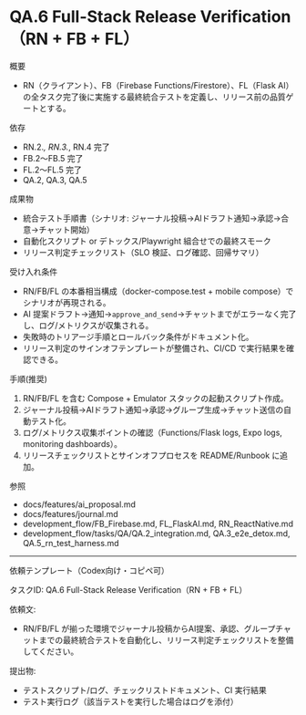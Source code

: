 # QA.6 Full-Stack Release Verification（RN + FB + FL）

概要
- RN（クライアント）、FB（Firebase Functions/Firestore）、FL（Flask AI）の全タスク完了後に実施する最終統合テストを定義し、リリース前の品質ゲートとする。

依存
- RN.2.*, RN.3.*, RN.4 完了
- FB.2〜FB.5 完了
- FL.2〜FL.5 完了
- QA.2, QA.3, QA.5

成果物
- 統合テスト手順書（シナリオ: ジャーナル投稿→AIドラフト通知→承認→合意→チャット開始）
- 自動化スクリプト or デトックス/Playwright 組合せでの最終スモーク
- リリース判定チェックリスト（SLO 検証、ログ確認、回帰サマリ）

受け入れ条件
- RN/FB/FL の本番相当構成（docker-compose.test + mobile compose）でシナリオが再現される。
- AI 提案ドラフト→通知→`approve_and_send`→チャットまでがエラーなく完了し、ログ/メトリクスが収集される。
- 失敗時のトリアージ手順とロールバック条件がドキュメント化。
- リリース判定のサインオフテンプレートが整備され、CI/CD で実行結果を確認できる。

手順(推奨)
1) RN/FB/FL を含む Compose + Emulator スタックの起動スクリプト作成。
2) ジャーナル投稿→AIドラフト通知→承認→グループ生成→チャット送信の自動テスト化。
3) ログ/メトリクス収集ポイントの確認（Functions/Flask logs, Expo logs, monitoring dashboards）。
4) リリースチェックリストとサインオフプロセスを README/Runbook に追加。

参照
- docs/features/ai_proposal.md
- docs/features/journal.md
- development_flow/FB_Firebase.md, FL_FlaskAI.md, RN_ReactNative.md
- development_flow/tasks/QA/QA.2_integration.md, QA.3_e2e_detox.md, QA.5_rn_test_harness.md

---
依頼テンプレート（Codex向け・コピペ可）

タスクID: QA.6 Full-Stack Release Verification（RN + FB + FL）

依頼文:
- RN/FB/FL が揃った環境でジャーナル投稿からAI提案、承認、グループチャットまでの最終統合テストを自動化し、リリース判定チェックリストを整備してください。

提出物:
- テストスクリプト/ログ、チェックリストドキュメント、CI 実行結果
- テスト実行ログ（該当テストを実行した場合はログを添付）

